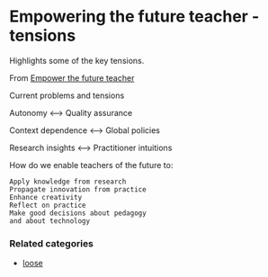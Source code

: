 # Empowering the future teacher - tensions

Highlights some of the key tensions.


From [Empower the future teacher](http://cloudworks.ac.uk/cloud/view/8041)





Current problems and tensions

Autonomy <--> Quality assurance

Context dependence <--> Global policies

Research insights <--> Practitioner intuitions

How do we enable teachers of the future to:

    Apply knowledge from research
    Propagate innovation from practice
    Enhance creativity
    Reflect on practice
    Make good decisions about pedagogy
    and about technology

### Related categories

- [loose](../loose)
